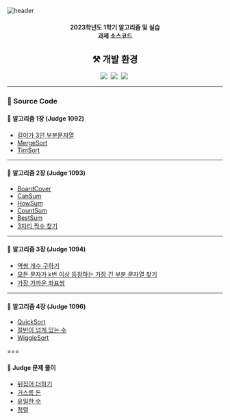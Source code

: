 ![header](https://capsule-render.vercel.app/api?type=waving&color=auto&height=200&section=header&text=2023-1%20Algorithm&fontSize=90)
<h4 align="center">2023학년도 1학기 알고리즘 및 실습<br>과제 소스코드</h4>

<h2 align="center">⚒️ 개발 환경</h2>
<p align="center">
    <img src="https://img.shields.io/badge/Java-007396?style=flat-square&logo=openjdk&logoColor=white"/></a>&nbsp
   <img src="https://img.shields.io/badge/Eclipse IDE-2C2255?style=flat-square&logo=Eclipse-IDE&logoColor=white"/></a>&nbsp
   <img src="https://img.shields.io/badge/Visual Studio Code-007ACC?style=flat-square&logo=Visual-Studio-Code&logoColor=white"/></a>&nbsp
</p>

---

<h3 align="left">📍 Source Code</h3>

<h4 algin="left">🧷 알고리즘 1장 (Judge 1092)</h4>

- [길이가 3인 부분문자열](./01-Judge1092-A-SubString/src/Main.java)
- [MergeSort](./01-Judge1092-B-MergeSort/src/Main.java)
- [TimSort](./01-Judge1092-B-TimSort/src/Main.java)

---
<h4 algin="left">🧷 알고리즘 2장 (Judge 1093)</h4>

- [BoardCover](./02-Judge1093-A-BoardCover/src/Main.java)
- [CanSum](./02-Judge1093-B-CanSum/src/Main.java)
- [HowSum](./02-Judge1093-C-HowSum/src/Main.java)
- [CountSum](./02-Judge1093-D-CountSum/src/Main.java)
- [BestSum](./02-Judge1093-E-BestSum/src/Main.java)
- [3자리 짝수 찾기](./02-Judge1093-F-FindEven/src/Main.java)

---
<h4 algin="left">🧷 알고리즘 3장 (Judge 1094)</h4>

- [역쌍 개수 구하기](./03-Judge1094-A-Inversion/src/Main.java)
- [모든 문자가 k번 이상 등장하는 가장 긴 부분 문자열 찾기](./-03-Judge1094-B-LongestSubString/src/Main.java)
- [가장 가까운 좌표쌍](./03-Judge1094-C-ClosetPair/src/Main.java)

---
<h4 algin="left">🧷 알고리즘 4장 (Judge 1096)</h4>

- [QuickSort](./04-Judge1096-A-QuickSort/)
- [절반이 넘게 있는 수](./04-Judge1096-B-FindMajorityNumber/)
- [WiggleSort](./04-Judge1096-C-WiggleSort/)
  
===
<h4 algin="left">🧷 Judge 문제 풀이</h4>

- [뒤집어 더하기](./Judge1004/src/Main.java)
- [거스름 돈](./Judge1006/src/Main.java)
- [유일한 수](./Judge1007/src/Main.java)
- [정렬](./Judge1012/src/Main.java)